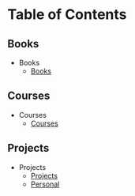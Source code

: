 # Table of Contents

## Books
* Books
  * [Books](Books/readme.md)

## Courses

* Courses
  * [Courses](Courses/readme.md)

## Projects
* Projects
  * [Projects](Projects/readme.md)
  * [Personal](Personal/readme.md)
